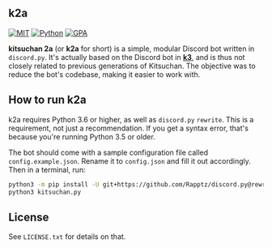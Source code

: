 ## k2a

[![MIT](https://img.shields.io/badge/License-MIT-brightgreen.svg)](https://github.com/n303p4/Kitsuchan-NG/blob/master/LICENSE.txt)
[![Python](https://img.shields.io/badge/Python-3.6-brightgreen.svg)](https://python.org/)
[![GPA](https://codeclimate.com/github/n303p4/kitsuchan-2a/badges/gpa.svg)](https://codeclimate.com/github/n303p4/kitsuchan-2a)

**kitsuchan 2a** (or **k2a** for short) is a simple, modular Discord bot written in `discord.py`.
It's actually based on the Discord bot in **[k3](https://github.com/ClaraIO/kitsuchan)**, and is
thus not closely related to previous generations of Kitsuchan. The objective was to reduce
the bot's codebase, making it easier to work with.

## How to run k2a

k2a requires Python 3.6 or higher, as well as `discord.py` `rewrite`. This is a requirement, not
just a recommendation. If you get a syntax error, that's because you're running Python 3.5 or
older.

The bot should come with a sample configuration file called `config.example.json`. Rename it to
`config.json` and fill it out accordingly. Then in a terminal, run:

```bash
python3 -m pip install -U git+https://github.com/Rapptz/discord.py@rewrite
python3 kitsuchan.py
```

## License

See `LICENSE.txt` for details on that.
